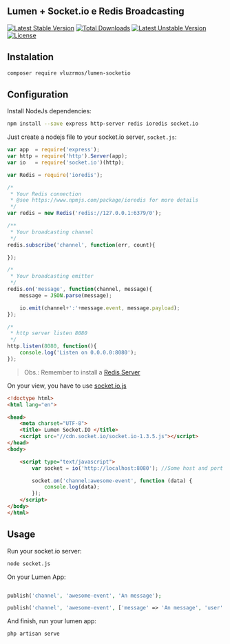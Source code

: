 ## Lumen + Socket.io e Redis Broadcasting
[![Latest Stable Version](https://poser.pugx.org/vluzrmos/lumen-socketio/v/stable)](https://packagist.org/packages/vluzrmos/lumen-socketio) [![Total Downloads](https://poser.pugx.org/vluzrmos/lumen-socketio/downloads)](https://packagist.org/packages/vluzrmos/lumen-socketio) [![Latest Unstable Version](https://poser.pugx.org/vluzrmos/lumen-socketio/v/unstable)](https://packagist.org/packages/vluzrmos/lumen-socketio) [![License](https://poser.pugx.org/vluzrmos/lumen-socketio/license)](https://packagist.org/packages/vluzrmos/lumen-socketio)


## Instalation

```bash
composer require vluzrmos/lumen-socketio
```

## Configuration

Install NodeJs dependencies:

```bash
npm install --save express http-server redis ioredis socket.io
```

Just create a nodejs file to your socket.io server, <code>socket.js</code>:

```javascript
var app  = require('express');
var http = require('http').Server(app);
var io   = require('socket.io')(http);

var Redis = require('ioredis');

/*
 * Your Redis connection
 * @see https://www.npmjs.com/package/ioredis for more details
 */
var redis = new Redis('redis://127.0.0.1:6379/0'); 

/**
 * Your broadcasting channel
 */
redis.subscribe('channel', function(err, count){

});

/*
 * Your broadcasting emitter
 */
redis.on('message', function(channel, message){
	message = JSON.parse(message);

	io.emit(channel+':'+message.event, message.payload);
});

/*
 * http server listen 8080
 */
http.listen(8080, function(){
	console.log('Listen on 0.0.0.0:8080');
});

```
> Obs.: Remember to install a [Redis Server](http://redis.io)

On your view, you have to use [socket.io.js](http://socket.io/download/)

```html
<!doctype html>
<html lang="en">

<head>
    <meta charset="UTF-8">
    <title> Lumen Socket.IO </title>
    <script src="//cdn.socket.io/socket.io-1.3.5.js"></script>
</head>
<body>

    <script type="text/javascript">
        var socket = io('http://localhost:8080'); //Some host and port configured in socket.js

        socket.on('channel:awesome-event', function (data) {
            console.log(data);
        });
    </script>
</body>
</html>
```

## Usage

Run your socket.io server:

```bash
node socket.js
```

On your Lumen App:
```php

publish('channel', 'awesome-event', 'An message');

publish('channel', 'awesome-event', ['message' => 'An message', 'user' => \App\User::first()]);

```

And finish, run your lumen app:

```bash
php artisan serve
```
